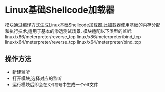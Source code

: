 # Linux基础Shellcode加载器

模块通过编译方式生成Linux基础Shellcode加载器.此加载器使用基础的内存分配和执行技术,适用于基本的渗透测试场景.
模块适配以下类型的监听:
linux/x86/meterpreter/reverse_tcp linux/x86/meterpreter/bind_tcp
linux/x64/meterpreter/reverse_tcp linux/x64/meterpreter/bind_tcp

## 操作方法

+ 新建监听
+ 打开模块,选择对应的监听
+ 运行模块后即会在`文件管理`中生成一个elf文件



